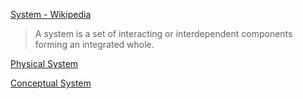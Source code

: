 [System - Wikipedia](https://en.wikipedia.org/wiki/System)

> A system is a set of interacting or interdependent components forming an integrated whole.

[Physical System](./physical-system.md)

[Conceptual System](./conceptual-system.md)
